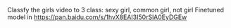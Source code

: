 Classfy the girls video to 3 class:
sexy girl, common girl, not girl
Finetuned model in https://pan.baidu.com/s/1hvX8EAI3I50rSlA0EyDGEw
